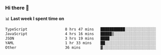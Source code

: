 ### Hi there 👋

<!--
**DBvc/DBvc** is a ✨ _special_ ✨ repository because its `README.md` (this file) appears on your GitHub profile.

Here are some ideas to get you started:

- 🔭 I’m currently working on ...
- 🌱 I’m currently learning ...
- 👯 I’m looking to collaborate on ...
- 🤔 I’m looking for help with ...
- 💬 Ask me about ...
- 📫 How to reach me: ...
- 😄 Pronouns: ...
- ⚡ Fun fact: ...
-->

📊 **Last week I spent time on**
<!--START_SECTION:waka-->

```txt
TypeScript                 8 hrs 47 mins   ███████████░░░░░░░░░░░░░░   43.62 %
JavaScript                 4 hrs 16 mins   █████▒░░░░░░░░░░░░░░░░░░░   21.22 %
JSON                       3 hrs 19 mins   ████░░░░░░░░░░░░░░░░░░░░░   16.50 %
YAML                       1 hr 33 mins    ██░░░░░░░░░░░░░░░░░░░░░░░   07.71 %
Other                      36 mins         ▓░░░░░░░░░░░░░░░░░░░░░░░░   03.05 %
```

<!--END_SECTION:waka-->
